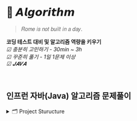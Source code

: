 # 🧠 𝘼𝙡𝙜𝙤𝙧𝙞𝙩𝙝𝙢
> 𝑅𝑜𝑚𝑒 𝑖𝑠 𝑛𝑜𝑡 𝑏𝑢𝑖𝑙𝑡 𝑖𝑛 𝑎 𝑑𝑎𝑦.

**코딩 테스트 대비 및 알고리즘 역량을 키우기**  
_☑︎ 충분히 고민하기 - 30min ~ 3h_  
_☑︎ 꾸준히 풀기 - 1일 1문제 이상_  
_☑︎ 𝑱𝑨𝑽𝑨_  


<br>

## 인프런 자바(Java) 알고리즘 문제풀이

<details>
 <summary> 🗂️ Project Sturucture </summary>
        
 ```
└── Lecture/src/main/java
        ├── chapter01/HandlingString
        │    └── no01 ~ no12
        ├── chapter02/Array
        │    └── no13 ~ no24
        ├── chapter03/TwoPointers,SlidingWindow
        │    └── no25 ~ no30
        ├── chapter04/HashMap,TreeSet
        │    └── no31 ~ no35
        ├── chapter05/Stack,Queue
        │    └── no36 ~ no43
        ├── chapter06/Sorting,Searching
        │    └── no44 ~ no53
        ├── chapter07/Recursive,Tree,Graph
        │    └── no54 ~ no66
        ├── chapter08/DFS,BFS
        │    └── no67 ~ no80
        ├── chapter09/Greedy
        │    └── no81 ~ no88
        └── chapter10/Dynamic Programming
             └── no89 ~ no94
```

</details>


